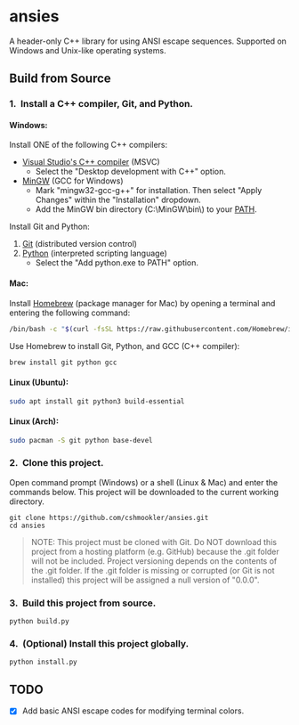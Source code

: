 # **ansies**

A header-only C++ library for using ANSI escape sequences. Supported on Windows and Unix-like operating systems.

## Build from Source

### 1.&nbsp; Install a C++ compiler, Git, and Python.

#### Windows:

Install ONE of the following C++ compilers:

- [Visual Studio's C++ compiler](https://visualstudio.microsoft.com/downloads/) (MSVC)
    - Select the "Desktop development with C++" option.
- [MinGW](https://sourceforge.net/projects/mingw/) (GCC for Windows)
    - Mark "mingw32-gcc-g++" for installation. Then select "Apply Changes" within the "Installation" dropdown.
    - Add the MinGW bin directory (C:\\MinGW\\bin\\) to your [PATH](https://stackoverflow.com/questions/5733220/how-do-i-add-the-mingw-bin-directory-to-my-system-path).

Install Git and Python:

1. [Git](https://git-scm.com/downloads/) (distributed version control)
2. [Python](https://python.org/downloads/) (interpreted scripting language)
    - Select the "Add python.exe to PATH" option.

#### Mac:

Install [Homebrew](https://brew.sh/) (package manager for Mac) by opening a terminal and entering the following command:

```zsh
/bin/bash -c "$(curl -fsSL https://raw.githubusercontent.com/Homebrew/install/HEAD/install.sh)"
```

Use Homebrew to install Git, Python, and GCC (C++ compiler):

```zsh
brew install git python gcc
```

#### Linux (Ubuntu):

```bash
sudo apt install git python3 build-essential
```

#### Linux (Arch):

```bash
sudo pacman -S git python base-devel
```

### 2.&nbsp; Clone this project.

Open command prompt (Windows) or a shell (Linux & Mac) and enter the commands below. This project will be downloaded to the current working directory.

```
git clone https://github.com/cshmookler/ansies.git
cd ansies
```

> NOTE: This project must be cloned with Git. Do NOT download this project from a hosting platform (e.g. GitHub) because the .git folder will not be included. Project versioning depends on the contents of the .git folder. If the .git folder is missing or corrupted (or Git is not installed) this project will be assigned a null version of "0.0.0".

### 3.&nbsp; Build this project from source.

```
python build.py
```

### 4.&nbsp; (Optional) Install this project globally.

```
python install.py
```

## **TODO**

- [X] Add basic ANSI escape codes for modifying terminal colors.
